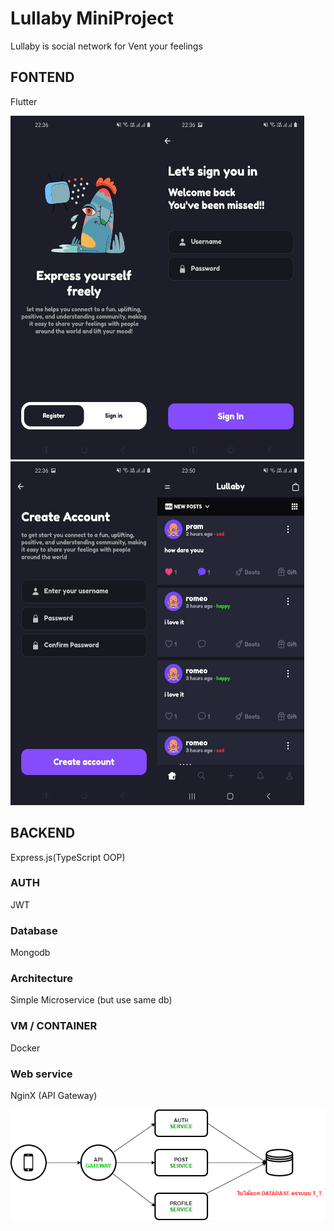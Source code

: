 # Lullaby MiniProject
Lullaby is social network for Vent your feelings

## FONTEND
Flutter

<img src="1.jpg" width="235" height="550" /><img src="2.jpg" width="235" height="550" /><img src="3.jpg" width="235" height="550" /><img src="4.jpg" width="235" height="550" />

## BACKEND
Express.js(TypeScript OOP)
### AUTH
JWT
### Database
Mongodb
### Architecture 
Simple Microservice (but use same db)
### VM / CONTAINER
Docker
### Web service
NginX (API Gateway)

![microsevice](microservice.png)
